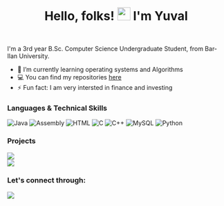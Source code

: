 <h1 align="center">Hello, folks! <img src="https://raw.githubusercontent.com/MartinHeinz/MartinHeinz/master/wave.gif" width="30px">
  I'm Yuval</h1>
<br>


I'm a 3rd year B.Sc. Computer Science Undergraduate Student, from Bar-Ilan University. 



- 🌱 I’m currently learning operating systems and Algorithms
- 💻 You can find my repositories [here](https://github.com/YuvalKorenfeld?tab=repositories)
- ⚡ Fun fact: I am very intersted in finance and investing


### Languages & Technical Skills

![Java](https://img.shields.io/badge/Java-ED8B00?style=for-the-badge&logo=java&logoColor=white)
![Assembly](https://img.shields.io/badge/Assembly-ED8B00?style=for-the-badge&logo=java&logoColor=white)
![HTML](https://img.shields.io/badge/HTML5-E34F26?style=for-the-badge&logo=html5&logoColor=white)
![C](https://img.shields.io/badge/C-00599C?style=for-the-badge&logo=c&logoColor=white)
![C++](https://img.shields.io/badge/c++-%2300599C.svg?style=for-the-badge&logo=c%2B%2B&logoColor=white)
![MySQL](https://img.shields.io/badge/mysql-%2300f.svg?style=for-the-badge&logo=mysql&logoColor=white)
![Python](https://img.shields.io/badge/Python-FFD43B?style=for-the-badge&logo=python&logoColor=blue)



### Projects
[![](https://img.shields.io/badge/-%20Multi%20threaded%20KNN%20classifier%20server-000)](https://github.com/YuvalKorenfeld/Multi-threaded-KNN-classifier-server)
<br>
[![](https://img.shields.io/badge/-%20Arkanoid%20-000)](https://github.com/YuvalKorenfeld/Arkanoid)



### Let's connect through:
<a href="https://www.linkedin.com/in/yuval-korenfeld/"><img src="https://img.icons8.com/color/48/000000/linkedin.png"/></a>
<br>



